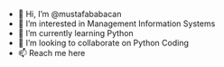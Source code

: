 - 👋 Hi, I’m @mustafababacan
- 👀 I’m interested in Management Information Systems
- 🌱 I’m currently learning Python
- 💞️ I’m looking to collaborate on Python Coding
- 📫 Reach me here

<!---
mustafababacan/mustafababacan is a ✨ special ✨ repository because its `README.md` (this file) appears on your GitHub profile.
You can click the Preview link to take a look at your changes.
--->
